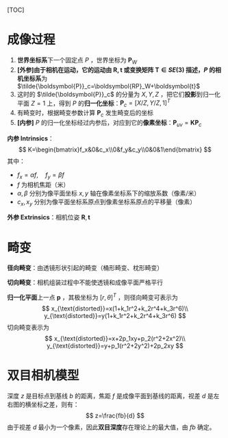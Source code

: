[TOC]

# 成像过程

1. **世界坐标系**下一个固定点 $P$ ，世界坐标为 $\boldsymbol{P}_W$ 
2. **[外参]**由于相机在运动，它的运动由 $\boldsymbol{R},\boldsymbol{t}$ 或变换矩阵 $\boldsymbol{T}\in SE(3)$ 描述，$P$ 的**相机坐标系**为 $\tilde{\boldsymbol{P}}_c=\boldsymbol{RP}_W+\boldsymbol{t}$ 
3. 这时的 $\tilde{\boldsymbol{P}}_c$ 的分量为 $X,Y,Z$ ，把它们**投影**到归一化平面 $Z=1$ 上，得到 $P$ 的**归一化坐标**：$\boldsymbol{P}_c=[X/Z,Y/Z,1]^T$ 
4. 有畸变时，根据畸变参数计算 $\boldsymbol{P}_c$ 发生畸变后的坐标
5. **[内参]** $P$ 的归一化坐标经过内参后，对应到它的**像素坐标**：$\boldsymbol{P}_{uv}=\boldsymbol{KP}_c$ 

**内参 Intrinsics**：
$$
K=\begin{bmatrix}f_x&0&c_x\\0&f_y&c_y\\0&0&1\end{bmatrix}
$$
其中：

* $f_x=\alpha f,\quad f_y=\beta f$ 
* $f$ 为相机焦距（米）
* $\alpha,\beta$ 分别为像平面坐标 $x,y$ 轴在像素坐标系下的缩放系数（像素/米）
* $c_x,x_y$ 分别为像平面坐标系原点到像素坐标系原点的平移量（像素）

**外参 Extrinsics**：相机位姿 $\boldsymbol{R},\boldsymbol{t}$ 

# 畸变

**径向畸变**：由透镜形状引起的畸变（桶形畸变、枕形畸变）

**切向畸变**：相机组装过程中不能使透镜和成像平面严格平行

**归一化平面**上一点 $\boldsymbol{p}$ ，其极坐标为 $[r,\theta]^T$ ，则径向畸变可表示为
$$
x_{\text{distorted}}=x(1+k_1r^2+k_2r^4+k_3r^6)\\
y_{\text{distorted}}=y(1+k_1r^2+k_2r^4+k_3r^6)
$$
切向畸变表示为
$$
x_{\text{distorted}}=x+2p_1xy+p_2(r^2+2x^2)\\
y_{\text{distorted}}=y+p_1(r^2+2y^2)+2p_2xy
$$

# 双目相机模型

深度 $z$ 是目标点到基线 $b$ 的距离，焦距 $f$ 是成像平面到基线的距离，视差 $d$ 是左右图的横坐标之差，则有：
$$
z=\frac{fb}{d}
$$
由于视差 $d$ 最小为一个像素，因此**双目深度**存在理论上的最大值，由 $fb$ 确定。